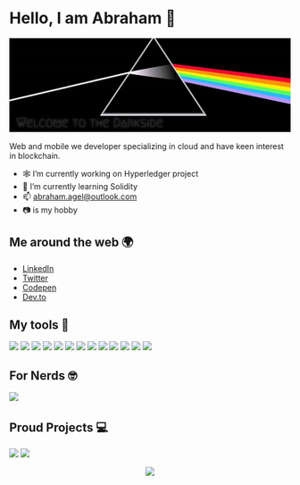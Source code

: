 # Hello, I am Abraham 🐲

![](./hero.jpg)

Web and mobile we developer specializing in cloud and have keen interest in blockchain.

-   🕸️ I’m currently working on Hyperledger project
-   🚀 I’m currently learning Solidity
-   📫 [abraham.agel@outlook.com](mailto:abraham.agel@outlook.com)
-   📷 is my hobby

## Me around the web 🌍

-   [LinkedIn](https://www.linkedin.com/in/abrahamanakagung)
-   [Twitter](https://twitter.com/anakagungcorp)
-   [Codepen](https://codepen.io/padunk/)
-   [Dev.to](https://dev.to/padunk)

## My tools 🧰

![](https://img.shields.io/badge/HTML5-E34F26?style=for-the-badge&logo=html5&logoColor=white)
![](https://img.shields.io/badge/CSS3-1572B6?style=for-the-badge&logo=css3&logoColor=white)
![](https://img.shields.io/badge/JavaScript-F7DF1E?style=for-the-badge&logo=javascript&logoColor=black)
![](https://img.shields.io/badge/Node.js-43853D?style=for-the-badge&logo=node.js&logoColor=white)
![](https://img.shields.io/badge/React-20232A?style=for-the-badge&logo=react&logoColor=61DAFB)
![](https://img.shields.io/badge/Sass-CC6699?style=for-the-badge&logo=sass&logoColor=white)
![](https://img.shields.io/badge/Tailwind_CSS-38B2AC?style=for-the-badge&logo=tailwind-css&logoColor=white)
![](https://img.shields.io/badge/Redux-593D88?style=for-the-badge&logo=redux&logoColor=white)
![](https://img.shields.io/badge/Firebase-FFCA28?style=for-the-badge&logo=firebase&logoColor=black)
![](https://img.shields.io/badge/Amplify-FF9900?style=for-the-badge&logo=awsamplify&logoColor=black)
![](https://img.shields.io/badge/MongoDB-4EA94B?style=for-the-badge&logo=mongodb&logoColor=white)
![](https://img.shields.io/badge/PostgreSQL-4169E1?style=for-the-badge&logo=postgresql&logoColor=white)
![](https://img.shields.io/badge/Solidity-363636?style=for-the-badge&logo=solidity&logoColor=white)

<!-- ## My Recent Blog posts ✍️ -->

<!-- BLOG-POST-LIST:START -->

<!-- BLOG-POST-LIST:END -->

## For Nerds 🤓

![](https://github-readme-stats.vercel.app/api?username=padunk&show_icons=true&bg_color=45,fc00ff,00dbde&title_color=fff&text_color=000)

## Proud Projects 💻

[![](https://github-readme-stats.vercel.app/api/pin/?username=padunk&repo=groq-of-thrones&bg_color=45,fc00ff,00dbde&title_color=fff&text_color=000)](https://github.com/padunk/groq-of-thrones)
[![](https://github-readme-stats.vercel.app/api/pin/?username=padunk&repo=fade-to-black&bg_color=45,fc00ff,00dbde&title_color=fff&text_color=000)](https://github.com/padunk/fade-to-black)

<p align='center'><img src='https://visitor-badge.laobi.icu/badge?page_id=padunk'></p>
